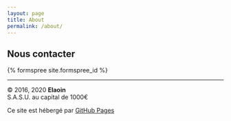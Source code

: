 ```yaml
---
layout: page
title: About
permalink: /about/
---
```


## Nous contacter

{% formspree site.formspree_id %}  


----------------------------
&copy; 2016, 2020 **Elaoin**  
S.A.S.U. au capital de 1000€

Ce site est hébergé par [GitHub Pages](https://pages.github.com)
